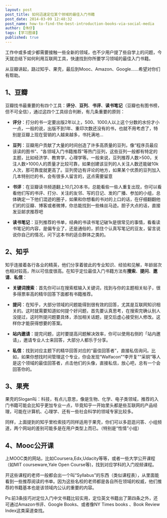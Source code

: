 ```yaml
---
layout: post
post_title: 如何迅速定位某个领域的最佳入门书籍
post_date: 2014-03-09 12:48:32
post_name: how-to-find-the-best-introduction-books-via-social-media
author: [伟仔]
tags: [学习图谱]
published: true
---
```

工作中或多或少都需要接触一些全新的领域，也不少用户提了些自学上的问题，今天就总结下如何利用互联网工具，快速找到你所要学习领域的最佳入门书籍。

从豆瓣讲起，路过知乎、果壳，最后到Mooc、Amazon、Google……希望对你们有帮助。

## 1、豆瓣

豆瓣找书最重要的有四个工具：**评分**、**豆列**、**书评**、**读书笔记**（豆瓣也有图书榜，但不可全信），通过这四个工具综合判断，有几条重要的原则：

*   **评分**：打分的书一定要出版2年以上，500、1000人以上这个分数的水份才小一点，一般的说，出版不到1年、重印次数还没有的书，也就不用考虑了，特别是豆瓣上现在营销的人越来越多，书托满地…

*   **豆列**：豆瓣用户贡献了大量的时间创造了许多高质量的豆列，像“程序员最应该读的图书”、“各领域入门书籍推荐”等热门豆列，这些豆列一般都有特定的主题，比如经济学、教育学，心理学等。一般来说，豆列推荐人数&gt;500，关注人数&gt;1000人的质量才比较可靠，如果创建该豆列的人关注人数还能破10k人次，那可靠度就更高了。豆列旁边有评论的地方，如果某个优质的豆列加入几本特别烂的书，会有很多人留言的，这点需要留意

*   **书评**：在豆瓣读书频道翻上10几20本书，总能看些一些人重复出现，你可以看看他们写的书评、打分、关注的友邻、写的日记、发的广播、参加的小组，总体确定一下他们混迹的圈子，如果和你想看的书对的上口的话，在仔细翻翻他们的的豆瓣、博客或者微博，你总能找到一些蛛丝马迹。胆子大点的话，直接发豆邮求推荐吧

*   **读书笔记**：豆列推荐的书单，经典的书读书笔记破1k是很常见的事情，看看读书笔记的内容，是偏专业了，还是通俗的，抓住个认真写笔记的豆友，留言说说你自己的情况，问下这本书的适合群体之类的。

## 2、知乎

知乎连接着各行各业的精英，他们分享着彼此的专业知识、经验和见解，年龄层次也相对较高，所以可信度很高。在知乎定位最佳入门书籍方法有**搜索**、**提问**、**邀请**、**私信**：

*   **关键词搜索**：首先你可以在搜索框输入关键词，找到与你的主题相关帖子，很多得票率高的精华回答下面都有书籍推荐。

*   **提问**：在知乎，大部分领域的问题能得到很有效的回答，尤其是互联网知识相关的。这时就需要知道如何提个好问题，首先要认真思考，在搜索完确认别人没提过，这时所提问题要具体，添加相关话题，提交后虚心接受别人修改。这样你才能获得想要的答案。

*   **站内邀请**：提完问题，这时要提高问题解决效率，你可以使用右侧的「站内邀请」，邀请专业人士来回答，大部分人都乐于分享。

*   **私信**：找到对应主题下的精华回答对应的“最佳回答者”，直接私信询问。比如，如果你想找时间管理这个专业，你会发现“Walfacon”“李开复”“采铜”等人是这个领域的最佳回答者，点击他们的头像，直接私信，放心吧，总有一个会回答你的。

## 3、果壳

果壳的Slogan叫：科技，有点儿意思，像是生物、化学、电子类领域，推荐的入门书籍可能会比知乎更加专业一点，毕竟知乎一开始里头都是些互联网的产品经理，可能在计算机、心理学、还有一些社会科学的领域专家比较多。

同样，上面提到的知乎里检索技巧同样适用于果壳，你们可以多逛逛问答、小组频道，两个网站的差别可能多是在用户类型上而已。（特别是“性情”小组）

## 4、Mooc公开课

上MOOC类的网站，比如Coursera,Edx,Udacity等等，或者一些大学公开课程（如MIT courseware,Yale Open Course等)，找到对应学科的入门视频课程。

开这些课程的老师一般都会出一个叫“Syllabus”的东西（类似课程表），从里面能看到一些推荐阅读的书单。因为这些名校的老师都是各自所在领域的权威，他们推荐的书籍基本也是该领域内公认的重要的内容。

Ps:前3条技巧对定位入门中文书籍比较实用，定位英文书籍出了第四条之外，还可通过Amazon书评、Google Books、或者像NY Times books 、Book Review Index这类渠道查找。